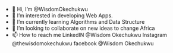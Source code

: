 - 👋 Hi, I’m @WisdomOkechukwu
- 👀 I’m interested in developing Web Apps.
- 🌱 I’m currently learning Algorithms and Data Structure
- 💞️ I’m looking to collaborate on new ideas to change Africa
- 📫 How to reach me
LinkedIN @Wisdom Okechukwu
Instagram @thewisdomokechukwu
facebook @Wisdom Okechukwu

<!---
WisdomOkechukwu/WisdomOkechukwu is a ✨ special ✨ repository because its `README.md` (this file) appears on your GitHub profile.
You can click the Preview link to take a look at your changes.
--->
